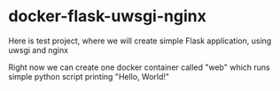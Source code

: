 # docker-flask-uwsgi-nginx
Here is test project, where we will create simple Flask application, using uwsgi and nginx

Right now we can create one docker container called "web" which runs simple python script printing "Hello, World!"

